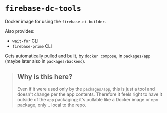 # `firebase-dc-tools`

Docker image for using the `firebase-ci-builder`.

Also provides:

- `wait-for` CLI
- `firebase-prime` CLI

Gets automatically pulled and built, by `docker compose`, in `packages/app` (maybe later also in `packages/backend`).

>## Why is this here?
> 
> Even if it were used only by the `packages/app`, this is just a tool and doesn't change per the app contents.
> Therefore it feels right to have it outside of the `app` packaging; it's pullable like a Docker image or `npm`
> package, only .. local to the repo.

